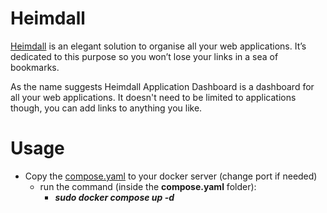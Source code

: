 # Heimdall
[Heimdall⁠](https://github.com/linuxserver/docker-heimdall) is an elegant solution to organise all your web applications. It’s dedicated to this purpose so you won’t lose your links in a sea of bookmarks.

As the name suggests Heimdall Application Dashboard is a dashboard for all your web applications. It doesn't need to be limited to applications though, you can add links to anything you like.

# Usage
+ Copy the [compose.yaml](compose.yaml) to your docker server (change port if needed)
  + run the command (inside the **compose.yaml** folder):
    + ***sudo docker compose up -d***
